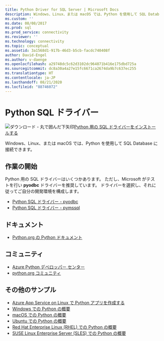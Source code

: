 ```yaml
---
title: Python Driver for SQL Server | Microsoft Docs
description: Windows、Linux、または macOS では、Python を使用して SQL Database に接続できます。
ms.custom: ''
ms.date: 08/08/2017
ms.prod: sql
ms.prod_service: connectivity
ms.reviewer: ''
ms.technology: connectivity
ms.topic: conceptual
ms.assetid: 3a1568d1-917b-46d3-b5cb-facdc740408f
author: David-Engel
ms.author: v-daenge
ms.openlocfilehash: a29748dc5c62d3102dc964871b416e175dbd725a
ms.sourcegitcommit: dc8a30a4a27e15fc6671ca2674da9b7c637ec255
ms.translationtype: HT
ms.contentlocale: ja-JP
ms.lasthandoff: 08/21/2020
ms.locfileid: "88746072"
---
```

# <a name="python-sql-driver"></a>Python SQL ドライバー

![ダウンロード - 丸で囲んだ下矢印](../../ssms/media/download-icon.png)[Python 用の SQL ドライバーをインストールする](../sql-connection-libraries.md#anchor-20-drivers-relational-access)

Windows、Linux、または macOS では、Python を使用して SQL Database に接続できます。  
  
## <a name="getting-started"></a>作業の開始  
Python 用の SQL ドライバーはいくつかあります。 ただし、Microsoft がテストを行い **pyodbc** ドライバーを推奨しています。 ドライバーを選択し、それに従ってご自分の開発環境を構成します。
* [Python SQL ドライバー - pyodbc](pyodbc/python-sql-driver-pyodbc.md)
* [Python SQL ドライバー - pymssql](pymssql/python-sql-driver-pymssql.md)
  
## <a name="documentation"></a>ドキュメント  
* [Python.org の Python ドキュメント](https://www.python.org/doc/)  
  
## <a name="community"></a>コミュニティ  
* [Azure Python デベロッパー センター](https://azure.microsoft.com/develop/python/)  
* [python.org コミュニティ](https://www.python.org/community/)  
  
## <a name="more-samples"></a>その他のサンプル  
* [Azure App Service on Linux で Python アプリを作成する](https://docs.microsoft.com/azure/app-service/containers/quickstart-python?tabs=bash)
* [Windows での Python の概要](https://www.microsoft.com/sql-server/developer-get-started/python/windows/)
* [macOS での Python の概要](https://www.microsoft.com/sql-server/developer-get-started/python/mac/)
* [Ubuntu での Python の概要](https://www.microsoft.com/sql-server/developer-get-started/python/ubuntu/)
* [Red Hat Enterprise Linux (RHEL) での Python の概要](https://www.microsoft.com/sql-server/developer-get-started/python/rhel/)
* [SUSE Linux Enterprise Server (SLES) での Python の概要](https://www.microsoft.com/sql-server/developer-get-started/python/sles/)

